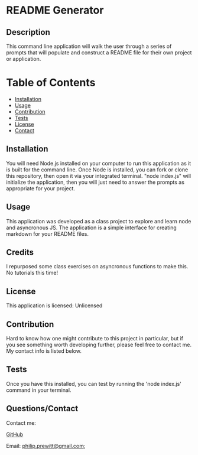 
    
 
# README Generator  
    
 
 ## Description 
 This command line application will walk the user through a series of prompts that will populate and construct a README file for their own project or application. 
    
 
# Table of Contents 
- [Installation](#installation) 
- 
    [Usage](#usage) 
- [Contribution](#contribution) 
- 
    [Tests](#tests) 
- [License](#license) 
- [Contact](#contact) 
 
  
    
 
## Installation 
 You will need Node.js installed on your computer to run this application as it is built for the command line. Once Node is installed, you can fork or clone this repository, then open it via your integrated terminal. "node index.js" will initialize the application, then you will just need to answer the prompts as appropriate for your project. 
    
 
## Usage 
 This application was developed as a class project to explore and learn node and asyncronous JS. The application is a simple interface for creating markdown for your README files.
    
 
## Credits 
 I repurposed some class exercises on asyncronous functions to make this. No tutorials this time!
    
 
## License 
 This application is licensed: Unlicensed
    
 
## Contribution 
 Hard to know how one might contribute to this project in particular, but if you see something worth developing further, please feel free to contact me. My contact info is listed below. 
    
 
## Tests 
 Once you have this installed, you can test by running the 'node index.js' command in your terminal. 
    
 
## Questions/Contact 
 Contact me: 
    
 
 [GitHub](https://github.com/pprewitt) 
 
 Email: [philip.prewitt@gmail.com](mailto:philip.prewitt@gmail.com); 